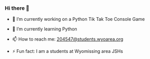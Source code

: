 ### Hi there 👋



- 🔭  I’m currently working on a Python Tik Tak Toe Console Game

- 🌱  I’m currently learning Python

- 📫  How to reach me: 204547@students.wyoarea.org

- ⚡  Fun fact: I am a students at Wyomissing area JSHs

